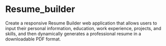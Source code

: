 # Resume_builder
Create a responsive Resume Builder web application that allows users to input their personal information, education, work experience, projects, and skills, and then dynamically generates a professional resume in a downloadable PDF format.
